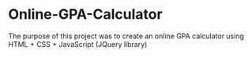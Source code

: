 # Online-GPA-Calculator
The purpose of this project was to create an online GPA calculator using HTML + CSS + JavaScript (JQuery library)
